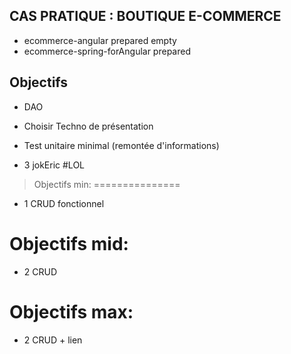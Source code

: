 CAS PRATIQUE : BOUTIQUE E-COMMERCE
------------------------
- ecommerce-angular prepared empty
- ecommerce-spring-forAngular prepared


Objectifs
-----------

- DAO
- Choisir Techno de présentation
- Test unitaire minimal (remontée d'informations)

- 3 jokEric #LOL


> Objectifs min:
===============
- 1 CRUD fonctionnel


Objectifs mid:
=================
- 2 CRUD


Objectifs max:
=================
- 2 CRUD + lien